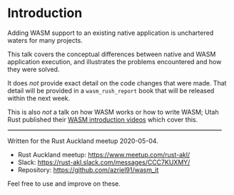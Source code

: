 # Introduction

Adding WASM support to an existing native application is unchartered waters for many projects.

This talk covers the conceptual differences between native and WASM application execution, and illustrates the problems encountered and how they were solved.

It does *not* provide exact detail on the code changes that were made. That detail will be provided in a `wasm_rush_report` book that will be released within the next week.

This is also *not* a talk on how WASM works or how to write WASM; Utah Rust published their [WASM introduction videos] which cover this.

<hr style="width: 95%; border: 1px solid #ccc;" />

Written for the Rust Auckland meetup 2020-05-04.

* Rust Auckland meetup: <https://www.meetup.com/rust-akl/>
* Slack: <https://rust-akl.slack.com/messages/CCC7KUXMY/>
* Repository: <https://github.com/azriel91/wasm_it>

Feel free to use and improve on these.

[WASM introduction videos]: https://users.rust-lang.org/t/webassembly-wat-and-rust-video-presentation/41784
